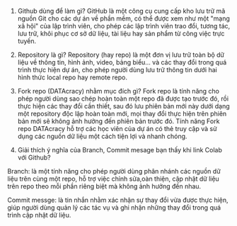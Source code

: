 1. Github dùng để làm gì? 
GitHub là một công cụ cung cấp kho lưu trữ mã nguồn Git cho các dự án về phần mềm, có thể được xem như một "mạng xã hội" của lập trình viên, cho phép các lập trình viên trao đổi, tương tác, lưu trữ, khôi phục cơ sở dữ liệu, tài liệu hay sản phẩm từ công việc trực tuyến.

2. Repository là gì? 
Repository (hay repo) là một đơn vị lưu trữ toàn bộ dữ liệu về  thông tin, hình ảnh, video, bảng biểu… và các thay đổi trong quá trình thực hiện dự án, cho phép người dùng lưu trữ thông tin dưới hai hình thức local repo hay remote repo.

3. Fork repo (DATAcracy) nhằm mục đích gì? 
Fork repo là tính năng cho phép người dùng sao chép hoàn toàn một repo đã được tạo trước đó, rồi thực hiện các thay đổi cần thiết, sau đó lưu phiên bản mới này dưới dạng một repository độc lập hoàn toàn mới, mọi thay đổi thực hiện trên phiên bản mới sẽ không ảnh hưởng đến phiên bản trước đó. Tính năng Fork repo DATAcracy hỗ trợ các học viên của dự án có thẻ truy cập và sử dụng các nguồn dữ liệu một cách tiện lợi và nhanh chóng.

4. Giải thích ý nghĩa của Branch, Commit mesage bạn thấy khi link Colab với Github?

Branch: là một tính năng cho phép người dùng phân nhánh các nguồn dữ liệu trên cùng một repo, hỗ trợ việc chỉnh sửa,oàn thiện, cập nhật dữ liệu trên repo theo mỗi phần riêng biệt mà không ảnh hưởng đến nhau.

Commit messge: là tin nhắn nhằm xác nhận sự thay đổi vừa được thực hiện, giúp người dùng quản lý các tác vụ và ghi nhận những thay đổi trong quá trình cập nhật dữ liệu.
